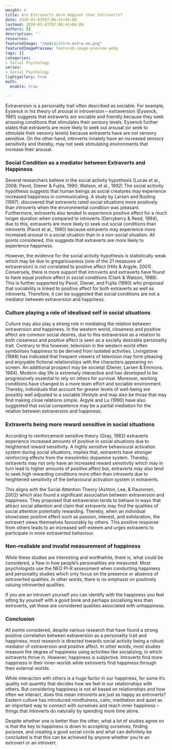 ```yaml
---
weight: 4
title: Are Extraverts more Happier than Introverts?
date: 2020-03-03T07:00:41+04:00
lastmod: 2020-03-03T07:00:41+04:00
authors: []
description: ''
resources: 
featuredImage: "/media/intro-extra-ee.png"
featuredImagePreview: featured-image-preview.webp
tags: []
categories:
- Social Psychology
series:
- Social Psychology
lightgallery: true
math:
  enable: true

---
```

Extraversion is a personality trait often described as sociable. For example, Eysenck in his theory of arousal in introversion – extraversion (Eysenck, 1981) suggests that extraverts are sociable and friendly because they seek arousing conditions that stimulates their sensory levels. Eysenck further states that extraverts are more likely to seek out arousal (or seek to stimulate their sensory levels) because extraverts have are not sensory sensitive. On the other hand, introverts innately have an increased sensory sensitivity and thereby, may not seek stimulating environments that increase their arousal. 

### Social Condition as a mediator between Extraverts and Happiness

Several researchers believe in the social activity hypothesis (Lucas et al., 2008; Pavot, Diener & Fujita, 1990; Watson, et al., 1992) The social acitivity hypothesis suggests that human beings as social creatures may experience increased happiness in communicating. A study by Larsen and Rusting (1997), discovered that extraverts rated social situations more positively than introverts when the environmental condition was pleasant. Furthermore, extraverts also tended to experience positive affect for a much longer duration when compared to introverts (Derryberry & Reed, 1994), due to this, extraverts are more likely to seek out social conditions than introverts (Pavot et al., 1990) because extraverts may experience more increased arousal in a social situation than in a non-social situation. All points considered, this suggests that extraverts are more likely to experience happiness. 

However, the evidence for the social activity hypothesis is statistically weak which may be due to gregariousness (one of the 21 measures of extraversion) is not correlated to positive affect (Hills & Argyle, 2001). Conversely, there is more support that introverts and extraverts have found to have equal positive affect in social conditions (Clark & Watson, 1988). This is further supported by Pavot, Diener, and Fujita (1990) who proposed that sociability is linked to positive affect for both extraverts as well as introverts. Therefore, it can be suggested that social conditions are not a mediator between extraversion and happiness.

### Culture playing a role of idealised self in social situations

Culture may also play a strong role in mediating the relation between extraversion and happiness. In the western world, closeness and positive affect are common social desires, due to this extraversion as a relation to both closeness and positive affect is seen as a socially desirable personality trait. Contrary to this however, television in the western world often symbolises happiness to be derived from isolated activities. Livingstone (1988) has indicated that frequent viewers of television may form pleasing and enjoyable fictional relationships with the characters appearing on screen. An additional prospect may be societal (Diener, Larsen & Emmons, 1984). Modern-day life is extremely interactive and has developed to be progressively essential to rely on others for survival. Moreover, working conditions have changed to a more team effort and sociable environment. Thereby, individuals that account for greater levels of well-being are possibly well adjusted to a sociable lifestyle and may also be those that may find making close relations simple. Argyle and Lu (1990) have also suggested that social competence may be a partial mediation for the relation between extraversion and happiness.

### Extraverts being more reward sensitive in social situations

According to reinforcement sensitive theory (Gray, 1982) extraverts experience increased amounts of positive in social situations due to heightened reward sensitivity. A highly sensitive behavioural activation system during social situations, implies that, extraverts have stronger reinforcing effects from the mesolimbic dopamine system. Thereby, extraverts may not only have an increased reward sensitivity which may in turn lead to higher amounts of positive affect but, extraverts may also tend to seek high rewarding conditions more often than introverts due to heightened sensitivity of the behavioural activation system in extraverts. 

This aligns with the Social Attention Theory (Ashton, Lee, & Paunonen, 2002) which also found a significant association between extraversion and happiness. They proposed that extraversion tends to behave in ways that attract social attention and claim that extraverts may find the qualities of social attention potentially rewarding. Thereby, when an individual showcases positive effect such as passion, interest, and exhilaration, the extravert views themselves favourably by others. This positive response from others leads to an increased self-esteem and urges extraverts to participate in more extraverted behaviour. 

### Non-realiable and invalid measurement of happiness

While these studies are interesting and worthwhile, there is, what could be considered, a flaw in how people’s personalities are measured. Most psychologists use the NEO PI-R assessment when conducting happiness and personality studies which only focus on the presence or absence of extroverted qualities. In other words, there is no emphasis on positively valuing introverted qualities. 

If you are an introvert yourself you can identify with the happiness you feel sitting by yourself with a good book and perhaps socialising less than extroverts, yet these are considered qualities associated with unhappiness.

### Conclusion

All points considered, despite various research that have found a strong positive correlation between extraversion as a personality trait and happiness, most research is directed towards social activity being a robust mediator of extraversion and positive affect. In other words, most studies measure the degree of happiness using activities like socializing, in which extraverts thrive in. However, happiness is subjective. Introverts find more happiness in their inner-worlds while extroverts find happiness through their external worlds. 

While interaction with others is a huge factor in our happiness, for some it’s quality not quantity that decides how we feel in our relationships with others. But considering happiness is not all based on relationships and how often we interact, does this mean introverts are just as happy as extroverts? Eastern culture has introduced mindfulness, calm, meditation and quiet as an important way to connect with ourselves and reach inner happiness – things that introverts do naturally by spending more time alone.

Despite whether one is better than the other, what a lot of studies agree on is that the key to happiness is down to accepting ourselves, finding purpose, and creating a good social circle and what can definitely be concluded is that this can be achieved by anyone whether you’re an extrovert or an introvert.